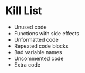 Kill List
=========
* Unused code
* Functions with side effects
* Unformatted code
* Repeated code blocks
* Bad variable names
* Uncommented code
* Extra code

